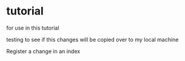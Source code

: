 # tutorial
for use in this tutorial

testing to see if this changes will be copied over to my local machine

Register a change in an index
